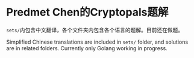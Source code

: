 # Predmet Chen的Cryptopals题解

`sets/`内包含中文翻译，各个文件夹内包含各个语言的题解。目前还在做题。

Simplified Chinese translations are included in `sets/` folder, and solutions are in related folders. Currently only Golang working in progress.
